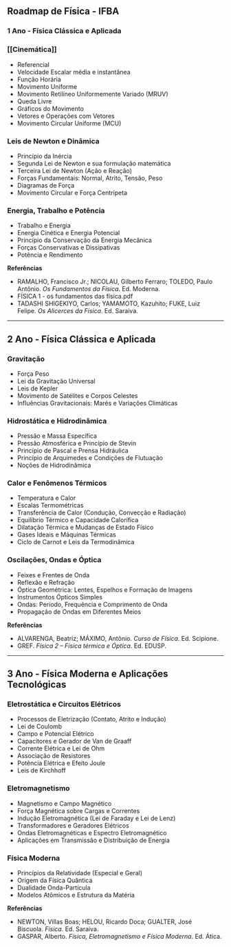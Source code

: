## **Roadmap de Física - IFBA**

### **1 Ano - Física Clássica e Aplicada**

### **[[Cinemática]]**

- Referencial
- Velocidade Escalar média e instantânea
- Função Horária
- Movimento Uniforme
- Movimento Retilíneo Uniformemente Variado (MRUV)
- Queda Livre
- Gráficos do Movimento
- Vetores e Operações com Vetores
- Movimento Circular Uniforme (MCU)

### **Leis de Newton e Dinâmica**

- Princípio da Inércia
- Segunda Lei de Newton e sua formulação matemática
- Terceira Lei de Newton (Ação e Reação)
- Forças Fundamentais: Normal, Atrito, Tensão, Peso
- Diagramas de Força
- Movimento Circular e Força Centrípeta

### **Energia, Trabalho e Potência**

- Trabalho e Energia
- Energia Cinética e Energia Potencial
- Princípio da Conservação da Energia Mecânica
- Forças Conservativas e Dissipativas
- Potência e Rendimento

**Referências**

- RAMALHO, Francisco Jr.; NICOLAU, Gilberto Ferraro; TOLEDO, Paulo Antônio. _Os Fundamentos da Física_. Ed. Moderna.
- FÍSICA 1 - os fundamentos das física.pdf
- TADASHI SHIGEKIYO, Carlos; YAMAMOTO, Kazuhito; FUKE, Luiz Felipe. _Os Alicerces da Física_. Ed. Saraiva.

---

## **2 Ano - Física Clássica e Aplicada**

### **Gravitação**

- Força Peso
- Lei da Gravitação Universal
- Leis de Kepler
- Movimento de Satélites e Corpos Celestes
- Influências Gravitacionais: Marés e Variações Climáticas

### **Hidrostática e Hidrodinâmica**

- Pressão e Massa Específica
- Pressão Atmosférica e Princípio de Stevin
- Princípio de Pascal e Prensa Hidráulica
- Princípio de Arquimedes e Condições de Flutuação
- Noções de Hidrodinâmica

### **Calor e Fenômenos Térmicos**

- Temperatura e Calor
- Escalas Termométricas
- Transferência de Calor (Condução, Convecção e Radiação)
- Equilíbrio Térmico e Capacidade Calorífica
- Dilatação Térmica e Mudanças de Estado Físico
- Gases Ideais e Máquinas Térmicas
- Ciclo de Carnot e Leis da Termodinâmica

### **Oscilações, Ondas e Óptica**

- Feixes e Frentes de Onda
- Reflexão e Refração
- Óptica Geométrica: Lentes, Espelhos e Formação de Imagens
- Instrumentos Ópticos Simples
- Ondas: Período, Frequência e Comprimento de Onda
- Propagação de Ondas em Diferentes Meios

**Referências**

- ALVARENGA, Beatriz; MÁXIMO, Antônio. _Curso de Física_. Ed. Scipione.
- GREF. _Física 2 – Física térmica e Óptica_. Ed. EDUSP.

---

## **3 Ano - Física Moderna e Aplicações Tecnológicas**

### **Eletrostática e Circuitos Elétricos**

- Processos de Eletrização (Contato, Atrito e Indução)
- Lei de Coulomb
- Campo e Potencial Elétrico
- Capacitores e Gerador de Van de Graaff
- Corrente Elétrica e Lei de Ohm
- Associação de Resistores
- Potência Elétrica e Efeito Joule
- Leis de Kirchhoff

### **Eletromagnetismo**

- Magnetismo e Campo Magnético
- Força Magnética sobre Cargas e Correntes
- Indução Eletromagnética (Lei de Faraday e Lei de Lenz)
- Transformadores e Geradores Elétricos
- Ondas Eletromagnéticas e Espectro Eletromagnético
- Aplicações em Transmissão e Distribuição de Energia

### **Física Moderna**

- Princípios da Relatividade (Especial e Geral)
- Origem da Física Quântica
- Dualidade Onda-Partícula
- Modelos Atômicos e Estrutura da Matéria

**Referências**

- NEWTON, Villas Boas; HELOU, Ricardo Doca; GUALTER, José Biscuola. _Física_. Ed. Saraiva.
- GASPAR, Alberto. _Física, Eletromagnetismo e Física Moderna_. Ed. Ática.